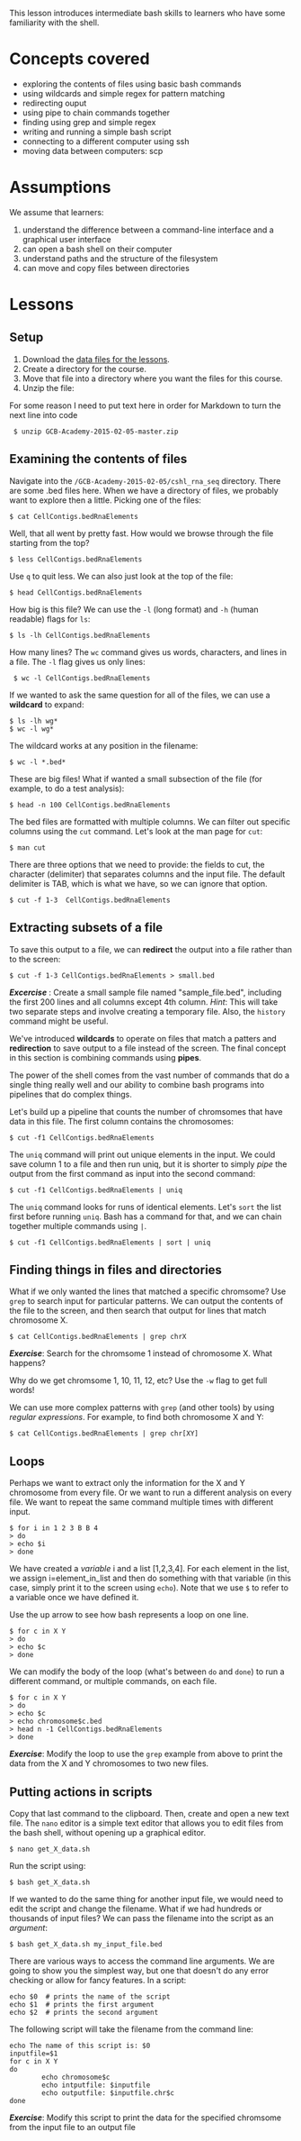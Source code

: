 This lesson introduces intermediate bash skills to learners who have some familiarity with the shell.

# Concepts covered

* exploring the contents of files using basic bash commands
* using wildcards and simple regex for pattern matching
* redirecting ouput
* using pipe to chain commands together
* finding using grep and simple regex
* writing and running a simple bash script
* connecting to a different computer using ssh
* moving data between computers: scp

# Assumptions
We assume that learners:

1. understand the difference between a command-line interface and a graphical user interface
1. can open a bash shell on their computer
1. understand paths and the structure of the filesystem
1. can move and copy files between directories

# Lessons
## Setup
1. Download the [data files for the lessons](http://tiny.cc/gcb-data).
2. Create a directory for the course.
3. Move that file into a directory where you want the files for this course.
4. Unzip the file:

For some reason I need to put text here in order for Markdown to turn the next line into code

     $ unzip GCB-Academy-2015-02-05-master.zip


## Examining the contents of files

Navigate into the `/GCB-Academy-2015-02-05/cshl_rna_seq` directory.  There are some .bed files here. When we have a directory of files, we probably want to explore then a little. Picking one of the files:

    $ cat CellContigs.bedRnaElements

Well, that all went by pretty fast. How would we browse through the file starting from the top?

    $ less CellContigs.bedRnaElements

Use `q` to quit less. We can also just look at the top of the file:

    $ head CellContigs.bedRnaElements

How big is this file? We can use the `-l` (long format) and `-h` (human readable) flags for `ls`:

    $ ls -lh CellContigs.bedRnaElements

How many lines? The `wc` command gives us words, characters, and lines in a file. The `-l` flag gives us only lines:

     $ wc -l CellContigs.bedRnaElements

If we wanted to ask the same question for all of the files, we can use a **wildcard** to expand:

	$ ls -lh wg*
	$ wc -l wg*

The wildcard works at any position in the filename:

    $ wc -l *.bed*

These are big files! What if wanted a small subsection of the file (for example, to do a test analysis):

	$ head -n 100 CellContigs.bedRnaElements

The bed files are formatted with multiple columns. We can filter out specific columns using the `cut` command. Let's look at the man page for `cut`:

    $ man cut

There are three options that we need to provide: the fields to cut, the character (delimiter) that separates columns and the input file. The default delimiter is TAB, which is what we have, so we can ignore that option.

    $ cut -f 1-3  CellContigs.bedRnaElements

## Extracting subsets of a file

To save this output to a file, we can **redirect** the output into a file rather than to the screen:

	$ cut -f 1-3 CellContigs.bedRnaElements > small.bed

***Excercise*** : Create a small sample file named "sample_file.bed", including the first 200 lines and all columns except 4th column. *Hint*: This will take two separate steps and involve creating a temporary file. Also, the `history` command might be useful.

We've introduced **wildcards** to operate on files that match a patters and **redirection** to save output to a file instead of the screen. The final concept in this section is combining commands using **pipes**.

The power of the shell comes from the vast number of commands that do a single thing really well and our ability to combine bash programs into pipelines that do complex things.

Let's build up a pipeline that counts the number of chromsomes that have data in this file. The first column contains the chromosomes:

	$ cut -f1 CellContigs.bedRnaElements

The `uniq` command will print out unique elements in the input. We could save column 1 to a file and then run uniq, but it is shorter to simply *pipe* the output from the first command as input into the second command:

	$ cut -f1 CellContigs.bedRnaElements | uniq

The `uniq` command looks for runs of identical elements. Let's `sort` the list first before running `uniq`. Bash has a command for that, and we can chain together multiple commands using `|`.

	$ cut -f1 CellContigs.bedRnaElements | sort | uniq

## Finding things in files and directories

What if we only wanted the lines that matched a specific chromsome? Use `grep` to search input for particular patterns. We can output the contents of the file to the screen, and then search that output for lines that match chromosome X.

	$ cat CellContigs.bedRnaElements | grep chrX

***Exercise***: Search for the chromsome 1 instead of chromosome X. What happens?

Why do we get chromsome 1, 10, 11, 12, etc? Use the `-w` flag to get full words!

We can use more complex patterns with `grep` (and other tools) by using *regular expressions*. For example, to find both chromosome X and Y:

	$ cat CellContigs.bedRnaElements | grep chr[XY]

## Loops

Perhaps we want to extract only the information for the X and Y chromosome from every file. Or we want to run a different analysis on every file. We want to repeat the same command multiple times with different input.

	$ for i in 1 2 3 B B 4
	> do
	> echo $i
	> done

We have created a *variable* i and a list [1,2,3,4]. For each element in the list, we assign i=element_in_list and then do something with that variable (in this case, simply print it to the screen using `echo`). Note that we use `$` to refer to a variable once we have defined it.

Use the up arrow to see how bash represents a loop on one line.

	$ for c in X Y
	> do
	> echo $c
	> done

We can modify the body of the loop (what's between `do` and `done`) to run a different command, or multiple commands, on each file.

	$ for c in X Y
	> do
	> echo $c
	> echo chromosome$c.bed
	> head n -1 CellContigs.bedRnaElements
	> done

***Exercise***: Modify the loop to use the `grep` example from above to print the data from the X and Y chromosomes to two new files.

## Putting actions in scripts

Copy that last command to the clipboard. Then, create and open a new text file. The `nano` editor is a simple text editor that allows you to edit files from the bash shell, without opening up a graphical editor.

	$ nano get_X_data.sh

Run the script using:

	$ bash get_X_data.sh

If we wanted to do the same thing for another input file, we would need to edit the script and change the filename. What if we had hundreds or thousands of input files? We can pass the filename into the script as an *argument*:

	$ bash get_X_data.sh my_input_file.bed

There are various ways to access the command line arguments. We are going to show you the simplest way, but one that doesn't do any error checking or allow for fancy features. In a script:

   ```
   echo $0  # prints the name of the script
   echo $1  # prints the first argument
   echo $2  # prints the second argument
   ```

The following script will take the filename from the command line:

```
echo The name of this script is: $0
inputfile=$1
for c in X Y
do
        echo chromosome$c
        echo intputfile: $inputfile
        echo outputfile: $inputfile.chr$c
done
```

***Exercise***: Modify this script to print the data for the specified chromsome from the input file to an output file
